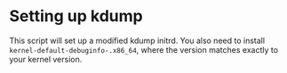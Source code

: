 # Setting up kdump

This script will set up a modified kdump initrd.  You also need to install `kernel-default-debuginfo-.x86_64`, where the version matches exactly to your kernel version.
